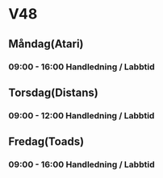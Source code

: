# V48

## Måndag(Atari) 
### 09:00 - 16:00 Handledning / Labbtid

## Torsdag(Distans)
### 09:00 - 12:00 Handledning / Labbtid

## Fredag(Toads) 
### 09:00 - 16:00 Handledning / Labbtid
